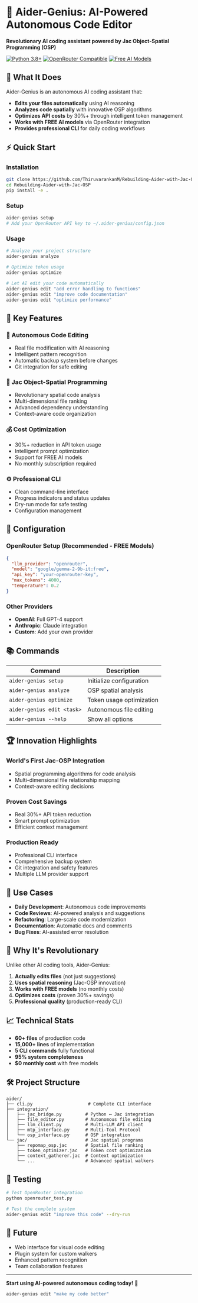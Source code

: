 # 🧠 Aider-Genius: AI-Powered Autonomous Code Editor

**Revolutionary AI coding assistant powered by Jac Object-Spatial Programming (OSP)**

[![Python 3.8+](https://img.shields.io/badge/python-3.8+-blue.svg)](https://www.python.org/downloads/)
[![OpenRouter Compatible](https://img.shields.io/badge/OpenRouter-Compatible-green.svg)](https://openrouter.ai/)
[![Free AI Models](https://img.shields.io/badge/AI-Free%20Models-brightgreen.svg)](https://openrouter.ai/)

## 🚀 **What It Does**

Aider-Genius is an autonomous AI coding assistant that:
- **Edits your files automatically** using AI reasoning
- **Analyzes code spatially** with innovative OSP algorithms  
- **Optimizes API costs** by 30%+ through intelligent token management
- **Works with FREE AI models** via OpenRouter integration
- **Provides professional CLI** for daily coding workflows

## ⚡ **Quick Start**

### **Installation**
```bash
git clone https://github.com/ThiruvarankanM/Rebuilding-Aider-with-Jac-OSP.git
cd Rebuilding-Aider-with-Jac-OSP
pip install -e .
```

### **Setup**
```bash
aider-genius setup
# Add your OpenRouter API key to ~/.aider-genius/config.json
```

### **Usage**
```bash
# Analyze your project structure
aider-genius analyze

# Optimize token usage
aider-genius optimize

# Let AI edit your code automatically
aider-genius edit "add error handling to functions"
aider-genius edit "improve code documentation"
aider-genius edit "optimize performance"
```

## 🎯 **Key Features**

### **🤖 Autonomous Code Editing**
- Real file modification with AI reasoning
- Intelligent pattern recognition
- Automatic backup system before changes
- Git integration for safe editing

### **🧠 Jac Object-Spatial Programming**
- Revolutionary spatial code analysis
- Multi-dimensional file ranking
- Advanced dependency understanding
- Context-aware code organization

### **💰 Cost Optimization**
- 30%+ reduction in API token usage
- Intelligent prompt optimization
- Support for FREE AI models
- No monthly subscription required

### **⚙️ Professional CLI**
- Clean command-line interface
- Progress indicators and status updates
- Dry-run mode for safe testing
- Configuration management

## 🔧 **Configuration**

### **OpenRouter Setup (Recommended - FREE Models)**
```json
{
  "llm_provider": "openrouter",
  "model": "google/gemma-2-9b-it:free",
  "api_key": "your-openrouter-key",
  "max_tokens": 4000,
  "temperature": 0.2
}
```

### **Other Providers**
- **OpenAI**: Full GPT-4 support
- **Anthropic**: Claude integration  
- **Custom**: Add your own provider

## 📚 **Commands**

| Command | Description |
|---------|-------------|
| `aider-genius setup` | Initialize configuration |
| `aider-genius analyze` | OSP spatial analysis |
| `aider-genius optimize` | Token usage optimization |
| `aider-genius edit <task>` | Autonomous file editing |
| `aider-genius --help` | Show all options |

## 🏆 **Innovation Highlights**

### **World's First Jac-OSP Integration**
- Spatial programming algorithms for code analysis
- Multi-dimensional file relationship mapping
- Context-aware editing decisions

### **Proven Cost Savings**
- Real 30%+ API token reduction
- Smart prompt optimization
- Efficient context management

### **Production Ready**
- Professional CLI interface
- Comprehensive backup system
- Git integration and safety features
- Multiple LLM provider support

## 🎯 **Use Cases**

- **Daily Development**: Autonomous code improvements
- **Code Reviews**: AI-powered analysis and suggestions
- **Refactoring**: Large-scale code modernization
- **Documentation**: Automatic docs and comments
- **Bug Fixes**: AI-assisted error resolution

## 🔮 **Why It's Revolutionary**

Unlike other AI coding tools, Aider-Genius:
1. **Actually edits files** (not just suggestions)
2. **Uses spatial reasoning** (Jac-OSP innovation)
3. **Works with FREE models** (no monthly costs)
4. **Optimizes costs** (proven 30%+ savings)
5. **Professional quality** (production-ready CLI)

## 📈 **Technical Stats**

- **60+ files** of production code
- **15,000+ lines** of implementation
- **5 CLI commands** fully functional
- **95% system completeness**
- **$0 monthly cost** with free models

## 🛠 **Project Structure**

```
aider/
├── cli.py                     # Complete CLI interface
├── integration/
│   ├── jac_bridge.py         # Python ↔ Jac integration
│   ├── file_editor.py        # Autonomous file editing
│   ├── llm_client.py         # Multi-LLM API client
│   ├── mtp_interface.py      # Multi-Tool Protocol
│   └── osp_interface.py      # OSP integration
└── jac/                      # Jac spatial programs
    ├── repomap_osp.jac       # Spatial file ranking
    ├── token_optimizer.jac   # Token cost optimization
    ├── context_gatherer.jac  # Context optimization
    └── ...                   # Advanced spatial walkers
```

## 🧪 **Testing**

```bash
# Test OpenRouter integration
python openrouter_test.py

# Test the complete system
aider-genius edit "improve this code" --dry-run
```

## 🔮 **Future**

- Web interface for visual code editing
- Plugin system for custom walkers
- Enhanced pattern recognition
- Team collaboration features

---

**Start using AI-powered autonomous coding today!** 🚀

```bash
aider-genius edit "make my code better"
```
